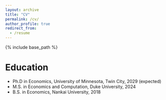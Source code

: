```yaml
---
layout: archive
title: "CV"
permalink: /cv/
author_profile: true
redirect_from:
  - /resume
---
```


{% include base_path %}

Education
======
* Ph.D in Economics, University of Minnesota, Twin City, 2029 (expected)
* M.S. in Economics and Computation, Duke University, 2024
* B.S. in Economics, Nankai University, 2018
  
